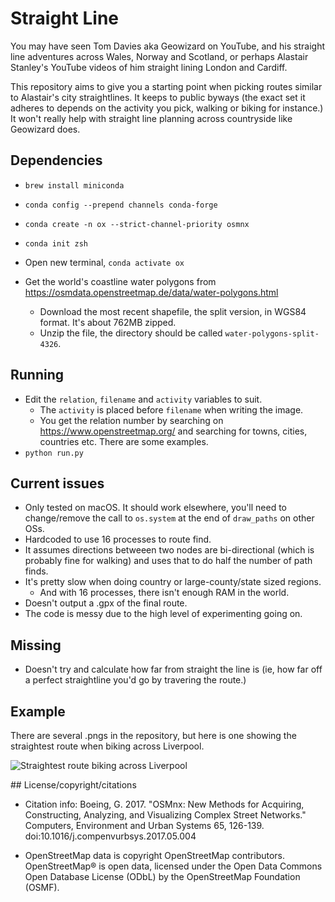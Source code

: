 # Straight Line

You may have seen Tom Davies aka Geowizard on YouTube, and his straight line adventures across Wales, Norway and Scotland, or perhaps 
Alastair Stanley's YouTube videos of him straight lining London and Cardiff.

This repository aims to give you a starting point when picking routes similar to Alastair's city straightlines.  It keeps to public
byways (the exact set it adheres to depends on the activity you pick, walking or biking for instance.)  It won't really help with
straight line planning across countryside like Geowizard does.

## Dependencies

- `brew install miniconda`
- `conda config --prepend channels conda-forge`
- `conda create -n ox --strict-channel-priority osmnx`
- `conda init zsh`
- Open new terminal, `conda activate ox`

- Get the world's coastline water polygons from https://osmdata.openstreetmap.de/data/water-polygons.html
  - Download the most recent shapefile, the split version, in WGS84 format.  It's about 762MB zipped.
  - Unzip the file, the directory should be called `water-polygons-split-4326`.

## Running

- Edit the `relation`, `filename` and `activity` variables to suit.
  - The `activity` is placed before `filename` when writing the image.
  - You get the relation number by searching on https://www.openstreetmap.org/ and searching for towns, cities, countries etc.  There are some examples.
- `python run.py`

## Current issues

- Only tested on macOS.  It should work elsewhere, you'll need to change/remove the call to `os.system` at the end of `draw_paths` on other OSs.
- Hardcoded to use 16 processes to route find.
- It assumes directions betweeen two nodes are bi-directional (which is probably fine for walking) and uses that to do half the number of
  path finds.
- It's pretty slow when doing country or large-county/state sized regions.
  - And with 16 processes, there isn't enough RAM in the world.
- Doesn't output a .gpx of the final route.
- The code is messy due to the high level of experimenting going on.

## Missing

- Doesn't try and calculate how far from straight the line is (ie, how far off a perfect straightline you'd go by travering the route.)

## Example

There are several .pngs in the repository, but here is one showing the straightest route when biking across Liverpool.

![Straightest route biking across Liverpool](bike-liverpool.png)

## License/copyright/citations

- Citation info: Boeing, G. 2017. "OSMnx: New Methods for Acquiring, Constructing, Analyzing, and Visualizing Complex Street Networks." Computers, Environment and Urban Systems 65, 126-139. doi:10.1016/j.compenvurbsys.2017.05.004

- OpenStreetMap data is copyright OpenStreetMap contributors.  OpenStreetMap® is open data, licensed under the Open Data Commons Open Database License (ODbL) by the OpenStreetMap Foundation (OSMF).
